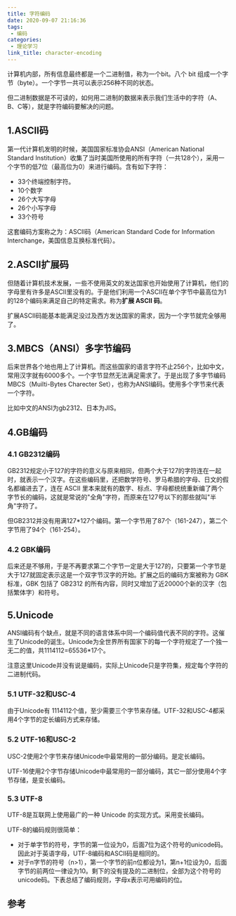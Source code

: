 ```yaml
---
title: 字符编码
date: 2020-09-07 21:16:36
tags:
 - 编码
categories:
 - 理论学习
link_title: character-encoding
---
```

计算机内部，所有信息最终都是一个二进制值，称为一个bit。八个 bit 组成一个字节（byte）。一个字节一共可以表示256种不同的状态。

但二进制数据是不可读的，如何用二进制的数据来表示我们生活中的字符（A、B、C等），就是字符编码要解决的问题。
<!-- more -->
## 1.ASCII码

第一代计算机发明的时候，美国国家标准协会ANSI（American National Standard Institution）收集了当时美国所使用的所有字符（一共128个），采用一个字节的低7位（最高位为0）来进行编码。含有如下字符：

- 33个终端控制字符。
- 10个数字
- 26个大写字母
- 26个小写字母
- 33个符号

这套编码方案称之为：ASCII码（American Standard Code for Information Interchange，美国信息互换标准代码）。

## 2.ASCII扩展码

但随着计算机技术发展，一些不使用英文的发达国家也开始使用了计算机，他们的字母里有许多是ASCII里没有的。于是他们利用一个ASCII在单个字节中最高位为1的128个编码来满足自己的特定需求。称为**扩展 ASCII 码**。

扩展ASCII码能基本能满足没过及西方发达国家的需求，因为一个字节就完全够用了。



## 3.MBCS（ANSI）多字节编码

后来世界各个地也用上了计算机。而这些国家的语言字符不止256个，比如中文，常用汉字就有6000多个。一个字节显然无法满足需求了。于是出现了多字节编码MBCS（Muilti-Bytes Charecter Set），也称为ANSI编码。使用多个字节来代表一个字符。

比如中文的ANSI为gb2312、日本为JIS。



## 4.GB编码

### 4.1 GB2312编码

GB2312规定小于127的字符的意义与原来相同，但两个大于127的字符连在一起时，就表示一个汉字。在这些编码里，还把数学符号、罗马希腊的字母、日文的假名都编进去了，连在 ASCII 里本来就有的数字、标点、字母都统统重新编了两个字节长的编码，这就是常说的"全角"字符，而原来在127号以下的那些就叫"半角"字符了。

但GB2312并没有用满127*127个编码。第一个字节用了87个（161-247），第二个字节用了94个（161-254）。

### 4.2 GBK编码

后来还是不够用，于是不再要求第二个字节一定是大于127的，只要第一个字节是大于127就固定表示这是一个双字节汉字的开始。扩展之后的编码方案被称为 GBK 标准，GBK 包括了 GB2312 的所有内容，同时又增加了近20000个新的汉字（包括繁体字）和符号。

## 5.Unicode

ANSI编码有个缺点，就是不同的语言体系中同一个编码值代表不同的字符。这催生了Unicode的诞生。Unicode为全世界所有国家下的每一个字符规定了一个独一无二的值，共1114112=65536*17个。

注意这里Unicode并没有说是编码，实际上Unicode只是字符集，规定每个字符的二进制代码。

### 5.1 UTF-32和USC-4

由于Unicode有 1114112个值，至少需要三个字节来存储。UTF-32和USC-4都采用4个字节的定长编码方式来存储。

### 5.2 UTF-16和USC-2

USC-2使用2个字节来存储Unicode中最常用的一部分编码。是定长编码。

UTF-16使用2个字节存储Unicode中最常用的一部分编码，其它一部分使用4个字节存储，是变长编码。

### 5.3 UTF-8

UTF-8是互联网上使用最广的一种 Unicode 的实现方式。采用变长编码。

UTF-8的编码规则很简单：

- 对于单字节的符号，字节的第一位设为0，后面7位为这个符号的unicode码。因此对于英语字母，UTF-8编码和ASCII码是相同的。
- 对于n字节的符号（n>1），第一个字节的前n位都设为1，第n+1位设为0，后面字节的前两位一律设为10。剩下的没有提及的二进制位，全部为这个符号的unicode码。下表总结了编码规则，字母x表示可用编码的位。


## 参考

[字符编码笔记：ASCII，Unicode 和 UTF-8]: http://www.ruanyifeng.com/blog/2007/10/ascii_unicode_and_utf-8.html
[程序员趣味读物：谈谈Unicode编码]: https://pcedu.pconline.com.cn/empolder/gj/other/0505/616631_1.html
[可能是最详细的字符编码详解]: https://www.wandouip.com/t5i175275/